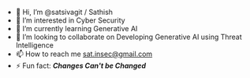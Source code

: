 - 👋 Hi, I’m @satsivagit / Sathish
- 👀 I’m interested in Cyber Security
- 🌱 I’m currently learning Generative AI 
- 💞️ I’m looking to collaborate on Developing Generative AI using Threat Intelligence
- 📫 How to reach me sat.insec@gmail.com
- ⚡ Fun fact: ***Changes Can't be Changed***

<!---
satsivagit/satsivagit is a ✨ special ✨ repository because its `README.md` (this file) appears on your GitHub profile.
You can click the Preview link to take a look at your changes.
--->
